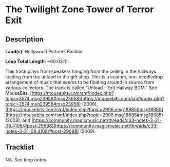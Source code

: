# The Twilight Zone Tower of Terror Exit

## Description

**Land(s)**: Hollywood Pictures Backlot

**Loop Total Length**: ~00:03:11

This track plays from speakers hanging from the ceiling in the hallways leading from the unload to the gift shop. This is a custom, non-needledrop arrangement of music that seems to be floating around in source from various collectors. The track is called “Unload - Exit Hallway BGM.” See MouseBits, [https://mousebits.com/smf/index.php?topic=3574.msg23958#msg23958](https://mousebits.com/smf/index.php?topic=3574.msg23958#msg23958) (2008), [https://mousebits.com/smf/index.php?topic=2906.msg18685#msg18685](https://mousebits.com/smf/index.php?topic=2906.msg18685#msg18685) (2008), and [https://community.magicmusic.net/threads/c33-notes-3-31-09.4108/#post-29698](https://community.magicmusic.net/threads/c33-notes-3-31-09.4108/#post-29698) (2009).

## Tracklist

NA\. See loop notes


